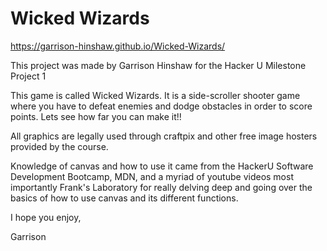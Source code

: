 # Wicked Wizards

https://garrison-hinshaw.github.io/Wicked-Wizards/

This project was made by Garrison Hinshaw for the Hacker U Milestone Project 1

This game is called Wicked Wizards. It is a side-scroller shooter game where you have to defeat enemies and dodge obstacles in order to score points. Lets see how far you can make it!!

All graphics are legally used through craftpix and other free image hosters provided by the course.

Knowledge of canvas and how to use it came from the HackerU Software Development Bootcamp, MDN, and a myriad of youtube videos most importantly Frank's Laboratory for really delving deep and going over the basics of how to use canvas and its different functions.

I hope you enjoy,

Garrison
